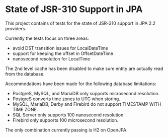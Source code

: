 State of JSR-310 Support in JPA
===============================

This project contains of tests for the state of JSR-310 support in JPA 2.2 providers.

Currently the tests focus on three areas:

 * avoid DST transition issues for LocalDateTime
 * support for keeping the offset in OffsetDateTime
 * nanosecond resolution for LocalTime

The 2nd level cache has been disabled to make sure entity are actually read from the database.

Accommodations have been made for the following database limitations:

 * PostgreS, MySQL, and MariaDB only supports microsecond resolution.
 * PostgreS converts time zones to UTC when storing.
 * MySQL, MariaDB, Derby and Firebird do not support TIMESTAMP WITH TIME ZONE.
 * SQL Server only supports 100 nanosecond resolution.
 * Firebird only supports 100 microsecond resolution.

The only combination currently passing is H2 on OpenJPA.
